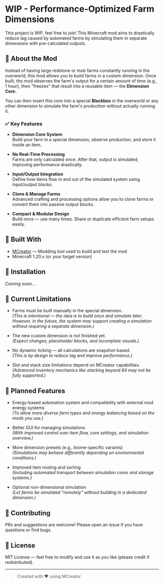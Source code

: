 # WIP - Performance-Optimized Farm Dimensions

This project is WIP, feel free to join!
This Minecraft mod aims to drastically reduce lag caused by automated farms by simulating them in separate dimensions with pre-calculated outputs.

## 🌱 About the Mod

Instead of having large redstone or mob farms constantly running in the overworld, this mod allows you to build farms in a custom dimension. Once built, the mod observes the farm's output for a certain amount of time (e.g., 1 hour), then "freezes" that result into a reusable item — the **Dimension Core**.

You can then insert this core into a special **Blackbox** in the overworld or any other dimension to simulate the farm's production without actually running it.

### ✅ Key Features

- **Dimension Core System**  
  Build your farm in a special dimension, observe production, and store it inside an item.

- **No Real-Time Processing**  
  Farms are only calculated once. After that, output is simulated, improving performance drastically.

- **Input/Output Integration**  
  Define how items flow in and out of the simulated system using input/output blocks.

- **Clone & Manage Farms**  
  Advanced crafting and processing options allow you to clone farms or convert them into passive output blocks.

- **Compact & Modular Design**  
  Build once — use many times. Share or duplicate efficient farm setups easily.

## 🔧 Built With

- [MCreator](https://mcreator.net/) — Modding tool used to build and test the mod  
- Minecraft 1.20.x (or your target version)

## 🚀 Installation

_Coming soon…_

## 📌 Current Limitations

- Farms must be built manually in the special dimension.  
  _(This is intentional — the idea is to build once and simulate later. However, in the future, the system may support creating a simulation without requiring a separate dimension.)_

- The new custom dimension is not finished yet.  
  _(Expect changes, placeholder blocks, and incomplete visuals.)_

- No dynamic ticking — all calculations are snapshot-based.  
  _(This is by design to reduce lag and improve performance.)_

- Slot and stack size limitations depend on MCreator capabilities.  
  _(Advanced inventory mechanics like stacking beyond 64 may not be fully supported.)_

## 🧠 Planned Features

- Energy-based automation system and compatibility with external mod energy systems  
  _(To allow more diverse farm types and energy balancing based on the mods you use.)_

- Better GUI for managing simulations  
  _(With improved control over item flow, core settings, and simulation overview.)_

- More dimension presets (e.g., biome-specific variants)  
  _(Simulations may behave differently depending on environmental conditions.)_

- Improved item routing and sorting  
  _(Including automated transport between simulation cores and storage systems.)_

- Optional non-dimensional simulation  
  _(Let farms be simulated "remotely" without building in a dedicated dimension.)_


## 🤝 Contributing

PRs and suggestions are welcome! Please open an issue if you have questions or find bugs.

## 📜 License

MIT License — feel free to modify and use it as you like (please credit if redistributed).

---

> Created with ❤️ using MCreator
